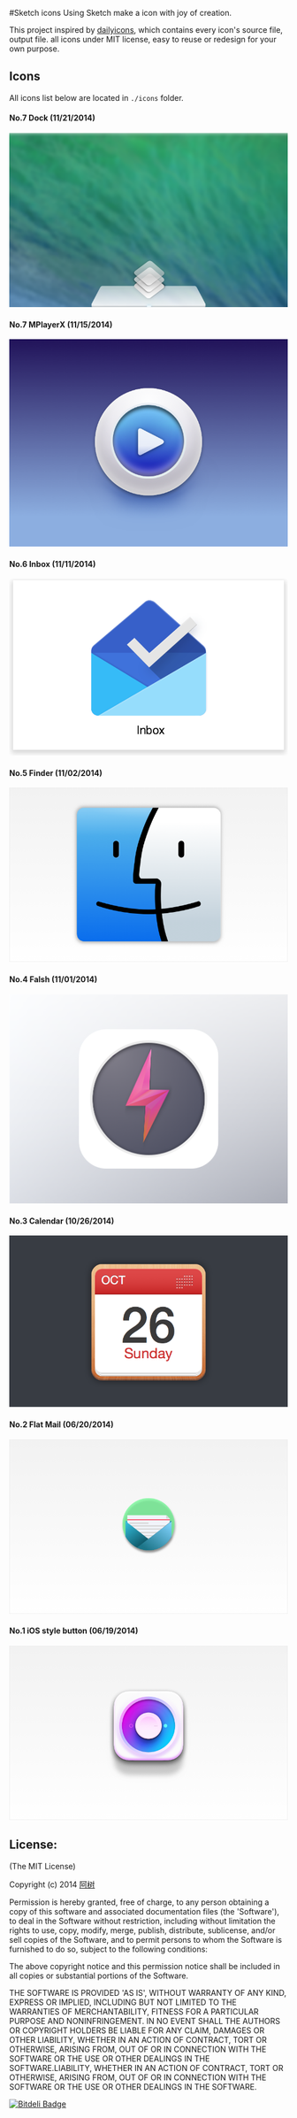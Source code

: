 #Sketch icons
Using Sketch make a icon with joy of creation. 

This project inspired by [dailyicons](https://github.com/turingou/dailyicons), which contains every icon's source file, output file. all icons under MIT license, easy to reuse or redesign for your own purpose.

## Icons

All icons list below are located in `./icons` folder.
#### No.7 Dock (11/21/2014)
![Dock](./icons/dock/Dock.png)

#### No.7 MPlayerX (11/15/2014)
![MPlayerX](./icons/mplayerx/mplayerx.png)

#### No.6 Inbox (11/11/2014)
![Inbox](./icons/inbox/inbox.png)

#### No.5 Finder (11/02/2014)
![Finder](./icons/finder/Finder.png)

#### No.4 Falsh (11/01/2014)
![Flash](./icons/flash/Flash.png)

#### No.3 Calendar (10/26/2014)
![Calendar](./icons/calendar/Calendar.png)

#### No.2 Flat Mail (06/20/2014)
![Flat Mail](./icons/flat-mail/mail-banner.png)

#### No.1 iOS style button (06/19/2014)
![iOS style button](./icons/ios-style-button/button-banner.png)

License:
-------------------
(The MIT License)

Copyright (c) 2014 [阿树](http://aaaaaashu.me/) 

Permission is hereby granted, free of charge, to any person obtaining
a copy of this software and associated documentation files (the
'Software'), to deal in the Software without restriction, including
without limitation the rights to use, copy, modify, merge, publish,
distribute, sublicense, and/or sell copies of the Software, and to
permit persons to whom the Software is furnished to do so, subject to
the following conditions:

The above copyright notice and this permission notice shall be
included in all copies or substantial portions of the Software.

THE SOFTWARE IS PROVIDED 'AS IS', WITHOUT WARRANTY OF ANY KIND,
EXPRESS OR IMPLIED, INCLUDING BUT NOT LIMITED TO THE WARRANTIES OF
MERCHANTABILITY, FITNESS FOR A PARTICULAR PURPOSE AND NONINFRINGEMENT.
IN NO EVENT SHALL THE AUTHORS OR COPYRIGHT HOLDERS BE LIABLE FOR ANY
CLAIM, DAMAGES OR OTHER LIABILITY, WHETHER IN AN ACTION OF CONTRACT,
TORT OR OTHERWISE, ARISING FROM, OUT OF OR IN CONNECTION WITH THE
SOFTWARE OR THE USE OR OTHER DEALINGS IN THE SOFTWARE.LIABILITY, WHETHER IN AN ACTION OF CONTRACT, TORT OR OTHERWISE, ARISING FROM,
OUT OF OR IN CONNECTION WITH THE SOFTWARE OR THE USE OR OTHER DEALINGS IN THE
SOFTWARE.


[![Bitdeli Badge](https://d2weczhvl823v0.cloudfront.net/Aaaaaashu/sketch-icons/trend.png)](https://bitdeli.com/free "Bitdeli Badge")


